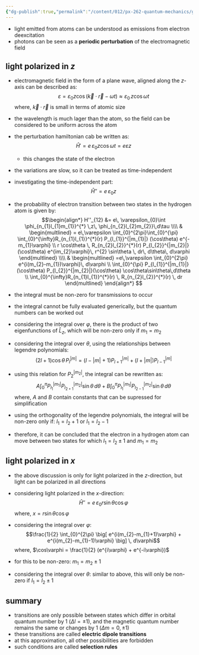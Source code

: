 ```yaml
---
{"dg-publish":true,"permalink":"/content/012/px-262-quantum-mechanics/g-additional-interactions/px-262-g8-photon-emission-from-atoms/","noteIcon":"1","created":"2024-12-02T11:14:08.946+00:00","updated":"2024-12-02T20:18:06.452+00:00"}
---
```


- light emitted from atoms can be understood as emissions from electron deexcitation
- photons can be seen as a **periodic perturbation** of the electromagnetic field
## light polarized in $z$
- electromagnetic field in the form of a plane wave, aligned along the $z$-axis can be described as:
$$\varepsilon = \varepsilon_{0}z\cos(\vec k \cdot \vec r -\omega t ) \approx \varepsilon_{0}\,z\cos\omega t$$
	where, $\vec k \cdot \vec r$ is small in terms of atomic size
- the wavelength is much lager than the atom, so the field can be considered to be uniform across the atom
- the perturbation hamiltonian cab be written as:
$$\hat H' = e\,\varepsilon_{0}z\cos\omega t = e\varepsilon z$$
	- this changes the state of the electron
- the variations are slow, so it can be treated as time-independent
- investigating the time-independent part: 
$$\hat H'' = e \, \varepsilon_{0}z$$
- the probability of electron transition between two states in the hydrogen atom is given by:
$$\begin{align*}
H''_{12} &= e\, \varepsilon_{0}\int \phi_{n_{1}l_{1}m_{1}}^{*} \,z\, \phi_{n_{2}l_{2}m_{2}}\,d\tau \\\\
& \begin{multlined} = e\,\varepsilon \int_{0}^{2\pi}\int_{0}^{\pi} \int_{0}^{\infty}R_{n_{1}l_{1}}^{*}(r) P_{l_{1}}^{|m_{1}|} (\cos\theta) e^{-m_{1}\varphi} \\ 
r \cos\theta \, R_{n_{2}l_{2}}^{*}(r) P_{l_{2}}^{|m_{2}|} (\cos\theta) e^{im_{2}\varphi}\, r^{2} \sin\theta \, dr\, d\theta\, d\varphi \end{multlined} \\\\
& \begin{multlined} =e\,\varepsilon \int_{0}^{2\pi}
 e^{i(m_{2}-m_{1})\varphi}\, d\varphi  \\ \int_{0}^{\pi} P_{l_{1}}^{|m_{1}|}(\cos\theta) P_{l_{2}}^{|m_{2}|}(\cos\theta) \cos\theta\sin\theta\,d\theta \\ \int_{0}^{\infty}R_{n_{1}l_{1}}^{*}(r) \, R_{n_{2}l_{2}}^{*}(r) \, dr \end{multlined} 
\end{align*} $$
- the integral must be non-zero for transmissions to occur
- the integral cannot be fully evaluated generically, but the quantum numbers can be worked out

- considering the integral over $\varphi$, there is the product of two eigenfunctions of $\hat L_{z}$, which will be non-zero only if $m_{1} = m_{2}$

- considering the integral over $\theta$, using the relationships between legendre polynomials:
$$(2l + 1)\cos\theta \,P_{l}^{|m|} = (l-|m|+1) P_{l+1}^{|m|} + (l + |m|) P_{l-1}^{|m|}$$
- using this relation for $P_{2}^{|m_{2}|}$, the integral can be rewritten as: 
$$A\int_{0}^{\pi} P_{l_{1}}^{|m_{1}|} P_{l_{2+1}}^{|m_{2}|} \sin\theta\,d\theta + B\int_{0}^{\pi} P_{l_{1}}^{|m_{1}|} P_{l_{2-1}}^{|m_{2}|} \sin\theta\,d\theta$$
	where, $A$ and $B$ contain constants that can be supressed for simplification
- using the orthogonality of the legendre polynomials, the integral will be non-zero only if: $l_{1} = l_{2}+1$ or $l_{1}= l_{2}-1$ 

- therefore, it can be concluded that the electron in a hydrogen atom can move between two states for which $l_{1} = l_{2} \pm 1$ and $m_{1} = m_{2}$
## light polarized in ${} x$

- the above discussion is only for light polarized in the $z$-direction, but light can be polarized in all directions
- considering light polarized in the $x$-direction:
$$\hat H '' = e\,\varepsilon_{0}r \sin\theta \cos\varphi$$
	where, $x = r\sin\theta\cos\varphi$

- considering the integral over $\varphi:$
$$\frac{1}{2} \int_{0}^{2\pi} \big[ e^{i(m_{2}-m_{1}+1)\varphi} + e^{i(m_{2}-m_{1}-1)\varphi} \big] \, d\varphi$$
	where, $\cos\varphi = \frac{1}{2} (e^{i\varphi} + e^{-i\varphi})$
- for this to be non-zero: $m_{1} = m_{2} \pm 1$

- considering the integral over $\theta:$ similar to above, this will only be non-zero if $l_{1} = l_{2} \pm 1$
## summary
- transitions are only possible between states which differ in orbital quantum number by $1$ $(\Delta l = \pm 1)$, and the magnetic quantum number remains the same or changes by $1$ $(\Delta m = 0,\pm1)$
- these transitions are called **electric dipole transitions**
- at this approximation, all other possibilities are forbidden
- such conditions are called **selection rules**